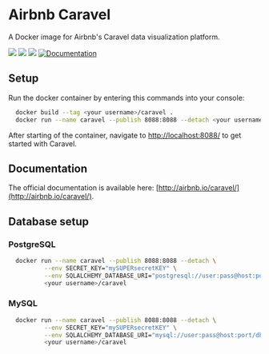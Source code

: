 # Airbnb Caravel
A Docker image for Airbnb's Caravel data visualization platform.

[![](https://img.shields.io/docker/pulls/aspir/caravel-docker.svg)](https://hub.docker.com/r/aspir/caravel-docker "Click to view the image on Docker Hub")
[![](https://img.shields.io/docker/automated/aspir/caravel-docker.svg)](https://hub.docker.com/r/aspir/caravel-docker) [![](https://images.microbadger.com/badges/image/aspir/caravel-docker.svg)](https://microbadger.com/images/aspir/caravel-docker "Get your own image badge on microbadger.com")
[![Documentation](https://img.shields.io/badge/docs-airbnb.io-blue.svg)](http://airbnb.io/caravel/)

## Setup
Run the docker container by entering this commands into your console:

```bash
  docker build --tag <your username>/caravel .
  docker run --name caravel --publish 8088:8088 --detach <your username>/caravel
```
After starting of the container, navigate to [http://localhost:8088/](http://localhost:8088/) to get started with Caravel.

## Documentation
The official documentation is available here:
[http://airbnb.io/caravel/](http://airbnb.io/caravel/).

## Database setup

### PostgreSQL
```bash
  docker run --name caravel --publish 8088:8088 --detach \
          --env SECRET_KEY="mySUPERsecretKEY" \
          --env SQLALCHEMY_DATABASE_URI="postgresql://user:pass@host:port/db" \
          <your username>/caravel
```
### MySQL
```bash
  docker run --name caravel --publish 8088:8088 --detach \
          --env SECRET_KEY="mySUPERsecretKEY" \
          --env SQLALCHEMY_DATABASE_URI="mysql://user:pass@host:port/db" \
          <your username>/caravel
```
 